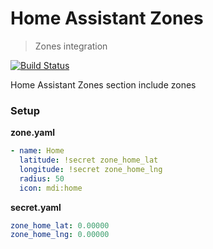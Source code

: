 # Home Assistant Zones
> Zones integration

[![Build Status](https://travis-ci.org/pascalwilbrink/ha-config.svg?branch=master)](https://travis-ci.org/pascalwilbrink/ha-config)

Home Assistant Zones section include zones

### Setup

**zone.yaml**
```yaml
- name: Home
  latitude: !secret zone_home_lat
  longitude: !secret zone_home_lng
  radius: 50
  icon: mdi:home
```

**secret.yaml**
```yaml
zone_home_lat: 0.00000
zone_home_lng: 0.00000
```